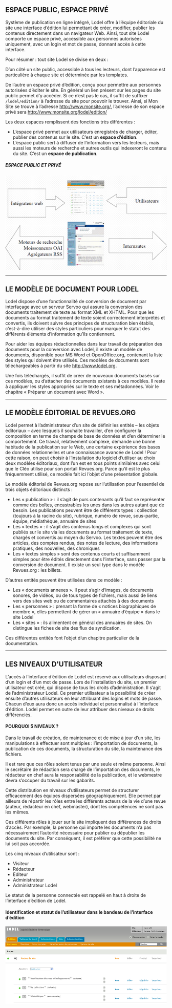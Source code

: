 ## ESPACE PUBLIC, ESPACE PRIVÉ


Système de publication en ligne intégré, Lodel offre à l’équipe éditoriale du site une interface d’édition lui permettant 
de créer, modifier, publier les contenus directement dans un navigateur Web. Ainsi, tout site Lodel comporte un espace privé,
accessible aux personnes autorisées uniquement, avec un login et mot de passe, donnant accès à cette interface.

Pour résumer : tout site Lodel se divise en deux :

D’un côté un site public, accessible à tous les lecteurs, dont l’apparence est particulière à chaque site et déterminée 
par les templates.

De l’autre un espace privé d’édition, conçu pour permettre aux personnes autorisées d’éditer le site. En général un lien 
présent sur les pages du site public permet d’y accéder. Si ce n’est pas le cas, il suffit de suffixer `/lodel/edition/`
à l’adresse du site pour pouvoir le trouver. Ainsi, si Mon Site se trouve à l’adresse http://www.monsite.org/, 
l’adresse de son espace privé sera http://www.monsite.org/lodel/edition/

Les deux espaces remplissent des fonctions très différentes :

   * L’espace privé permet aux utilisateurs enregistrés de charger, éditer,
     publier des contenus sur le site. C’est un **espace d’édition**.
   * L’espace public sert à diffuser de l’information vers les lecteurs,
     mais aussi les moteurs de recherche et autres outils qui indexeront le contenu du site. C’est un **espace de publication**.

##### ESPACE PUBLIC ET PRIVÉ
![Screenshot](image/image1.png)

------------------------------------------

## LE MODÈLE DE DOCUMENT POUR LODEL

Lodel dispose d’une fonctionnalité de conversion de document par interfaçage avec un serveur Servoo qui assure la conversion des documents traitement de texte au format XML et XHTML. Pour que les documents au format traitement de texte soient correctement interprétés et convertis, ils doivent suivre des principes de structuration bien établis, c’est-à-dire utiliser des styles particuliers pour marquer le statut des différents éléments d’information qu’ils contiennent. 

Pour aider les équipes rédactionnelles dans leur travail de préparation des documents pour la conversion avec Lodel, il existe un modèle de documents, disponible pour MS Word et OpenOffice.org, contenant la liste des styles qui doivent être utilisés. Ces modèles de documents sont téléchargeables à partir du site http://www.lodel.org. 

Une fois téléchargés, il suffit de créer de nouveaux documents basés sur ces modèles, ou d’attacher des documents existants à ces modèles. Il reste à appliquer les styles appropriés sur le texte et ses métadonnées. Voir le chapitre « Préparer un document avec Word ».

-------------------------------------------

## LE MODÈLE ÉDITORIAL DE REVUES.ORG

Lodel permet à l’administrateur d’un site de définir les entités – les objets éditoriaux – avec lesquels il souhaite travailler, d’en configurer la composition en terme de champs de base de données et d’en déterminer le comportement. Ce travail, relativement complexe, demande une bonne habitude de la publication sur le Web, une certaine expérience des bases de données relationnelles et une connaissance avancée de Lodel ! Pour cette raison, on peut choisir à l’installation du logiciel d’utiliser au choix deux modèles éditoriaux, dont l’un est en tous points similaires avec celui que le Cléo utilise pour son portail Revues.org. Parce qu’il est le plus fréquemment utilisé, ce modèle fait ici l’objet d’une présentation globale.

Le modèle éditorial de Revues.org repose sur l’utilisation pour l’essentiel de trois objets éditoriaux distincts :

* Les « publication » : il s’agit de purs contenants qu’il faut se représenter comme des boîtes, encastrables les unes dans les        autres autant que de besoin. Les publications peuvent être de différents types : collection (toujours à la racine du site), rubrique, numéro de revue, sous-partie, équipe, médiathèque, annuaire de sites
* Les « textes » : il s’agit des contenus longs et complexes qui sont publiés sur le site via les documents au format traitement de texte, chargés et convertis au moyen du Servoo. Les textes peuvent être des articles, des comptes rendus, des notes de lecture, des informations pratiques, des nouvelles, des chroniques
* Les « textes simples » sont des contenus courts et suffisamment simples pour être édités directement dans l’interface, sans passer par la conversion de document. Il existe un seul type dans le modèle Revues.org : les billets.

D’autres entités peuvent être utilisées dans ce modèle :

* Les « documents annexes ». Il peut s’agir d’images, de documents sonores, de vidéos, ou de tous types de fichiers, mais aussi de liens vers des sites web ou de commentaires attachés à des documents
* Les « personnes » : prenant la forme de « notices biographiques de membre », elles permettent de gérer un « annuaire d’équipe » dans le site Lodel
* Les « sites » : ils alimentent en général des annuaires de sites. On distingue les fiches de site des flux de syndication.

Ces différentes entités font l’objet d’un chapitre particulier de la documentation.

----------------------------------------------------

## LES NIVEAUX D'UTILISATEUR

L’accès à l’interface d’édition de Lodel est réservé aux utilisateurs disposant d’un login et d’un mot de passe. Lors de l’installation du site, un premier utilisateur est créé, qui dispose de tous les droits d’administration. Il s’agit de l’administrateur Lodel. Ce premier utilisateur a la possibilité de créer ensuite d’autres utilisateurs en leur attribuant des logins et mots de passe. Chacun d’eux aura donc un accès individuel et personnalisé à l’interface d’édition. Lodel permet en outre de leur attribuer des niveaux de droits différenciés.

#### POURQUOI 5 NIVEAUX ?

Dans le travail de création, de maintenance et de mise à jour d’un site, les manipulations à effectuer 
sont multiples : l’importation de documents, la publication de ces documents, la structuration du site, la maintenance des fichiers.

Il est rare que ces rôles soient tenus par une seule et même personne. Ainsi le secrétaire de rédaction sera chargé de l’importation des documents, le rédacteur en chef aura la responsabilité de la publication, et le webmestre devra s’occuper du travail sur les gabarits.

Cette distribution en niveaux d’utilisateurs permet de structurer efficacement des équipes dispersées géographiquement. Elle permet par ailleurs de répartir les rôles entre les différents acteurs de la vie d’une revue (auteur, rédacteur en chef, webmaster), dont les compétences ne sont pas les mêmes.

Ces différents rôles à jouer sur le site impliquent des différences de droits d’accès. Par exemple, la personne qui importe les documents n’a pas nécessairement l’autorité nécessaire pour publier ou dépublier les documents du site. Par conséquent, il est préférer que cette possibilité ne lui soit pas accordée. 

Les cinq niveaux d’utilisateur sont :

* Visiteur
* Rédacteur
* Editeur
* Administrateur
* Administrateur Lodel

Le statut de la personne connectée est rappelé en haut à droite de l’interface d’édition de Lodel.

#### Identification et statut de l’utilisateur dans le bandeau de l’interface d’édition
![Screenshot1](image/image2.png)
